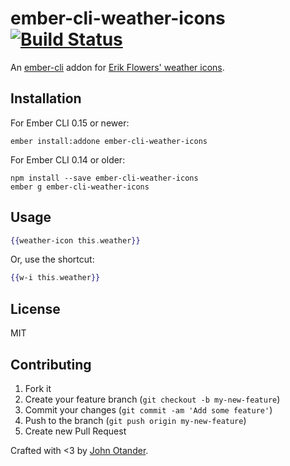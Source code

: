 # ember-cli-weather-icons [![Build Status](https://travis-ci.org/johnotander/ember-cli-weather-icons.svg?branch=master)](https://travis-ci.org/johnotander/ember-cli-weather-icons)

An [ember-cli](http://ember-cli.com) addon for
[Erik Flowers' weather icons](https://github.com/erikflowers/weather-icons).

## Installation

For Ember CLI 0.15 or newer:

```
ember install:addone ember-cli-weather-icons
```

For Ember CLI 0.14 or older:

```
npm install --save ember-cli-weather-icons
ember g ember-cli-weather-icons
```

## Usage

```hbs
{{weather-icon this.weather}}
```

Or, use the shortcut:

```hbs
{{w-i this.weather}}
```

## License

MIT

## Contributing

1. Fork it
2. Create your feature branch (`git checkout -b my-new-feature`)
3. Commit your changes (`git commit -am 'Add some feature'`)
4. Push to the branch (`git push origin my-new-feature`)
5. Create new Pull Request

Crafted with <3 by [John Otander](http://johnotander.com).
